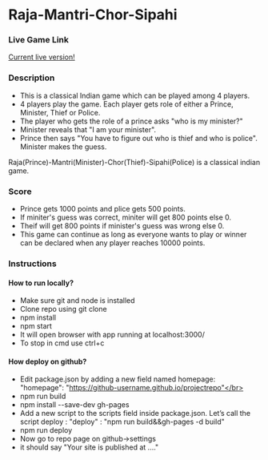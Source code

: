 ﻿# Raja-Mantri-Chor-Sipahi

### Live Game Link
[Current live version!](https://prashantchhabra89.github.io/Raja-Mantri-Chor-Sipahi)

### Description
* This is a classical Indian game which can be played among 4 players.
* 4 players play the game. Each player gets role of either a Prince, Minister, Thief or Police.</br>
* The player who gets the role of a prince asks "who is my minister?"</br>
* Minister reveals that "I am your minister".</br>
* Prince then says "You have to figure out who is thief and who is police".</br>
  Minister makes the guess.</br>



Raja(Prince)-Mantri(Minister)-Chor(Thief)-Sipahi(Police) is a classical indian game.</br>


### Score
* Prince gets 1000 points and plice gets 500 points.</br>
* If miniter's guess was correct, miniter will get 800 points else 0.</br>
* Theif will get 800 points if minister's guess was wrong else 0.</br>
* This game can continue as long as everyone wants to play or winner can be declared when any player reaches 10000 points.</br>

### Instructions
#### How to run locally?
* Make sure git and node is installed</br>
* Clone repo using git clone</br>
* npm install</br>
* npm start</br>
* It will open browser with app running at localhost:3000/</br>
* To stop in cmd use ctrl+c</br>
#### How deploy on github?
* Edit package.json by adding a new field named homepage: "homepage": "https://github-username.github.io/projectrepo"</br>
* npm run build</br>
* npm install --save-dev gh-pages</br>
* Add a new script to the scripts field inside package.json. Let’s call the script deploy : "deploy" : "npm run build&&gh-pages -d build"</br>
* npm run deploy</br>
* Now go to repo page on github->settings</br>
* it should say "Your site is published at ...."</br>

